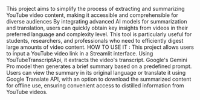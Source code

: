 This project aims to simplify the process of extracting and summarizing YouTube video content, making it accessible and comprehensible for diverse audiences
By integrating advanced AI models for summarization and translation, users can quickly obtain key insights from videos in their preferred language and complexity level. 
This tool is particularly useful for students, researchers, and professionals who need to efficiently digest large amounts of video content.
HOW TO USE IT : This project allows users to input a YouTube video link in a Streamlit interface. Using YouTubeTranscriptApi, it extracts the video's transcript. Google's Gemini Pro model then generates a brief summary based on a predefined prompt. Users can view the summary in its original language or translate it using Google Translate API, with an option to download the summarized content for offline use, ensuring convenient access to distilled information from YouTube videos.

